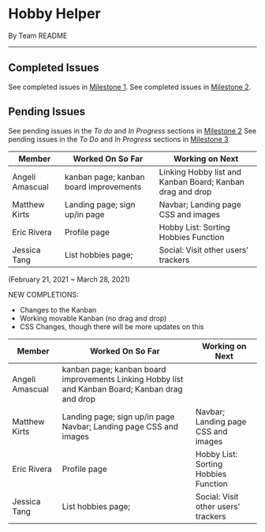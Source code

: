 # Hobby Helper
By Team README

---

## Completed Issues
See completed issues in [Milestone 1](https://github.com/ics-427-team-readme/hobby-helper/projects/1).
See completed issues in [Milestone 2](https://github.com/ics-427-team-readme/hobby-helper/projects/3).

## Pending Issues
See pending issues in the *To do* and *In Progress* sections in [Milestone 2](https://github.com/ics-427-team-readme/hobby-helper/projects/3)
See pending issues in the *To Do* and *In Progress* sections in [Milestone 3](https://github.com/ics-427-team-readme/hobby-helper/projects/5)

| Member | Worked On So Far| Working on Next |
| --- | --- | --- |
| Angeli Amascual | kanban page; kanban board improvements | Linking Hobby list and Kanban Board; Kanban drag and drop|
| Matthew Kirts | Landing page; sign up/in page | Navbar; Landing page CSS and images |
| Eric Rivera | Profile page | Hobby List: Sorting Hobbies Function|
| Jessica Tang | List hobbies page; | Social: Visit other users' trackers | 

(February 21, 2021 ~ March 28, 2021)

NEW COMPLETIONS:
- Changes to the Kanban
- Working movable Kanban (no drag and drop)
- CSS Changes, though there will be more updates on this

| Member | Worked On So Far| Working on Next |
| --- | --- | --- |
| Angeli Amascual | kanban page; kanban board improvements Linking Hobby list and Kanban Board; Kanban drag and drop| |
| Matthew Kirts | Landing page; sign up/in page Navbar; Landing page CSS and images| Navbar; Landing page CSS and images| Social: Privacy Settings |
| Eric Rivera | Profile page | Hobby List: Sorting Hobbies Function |
| Jessica Tang | List hobbies page; | Social: Visit other users' trackers |
